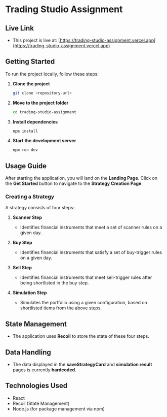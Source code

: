 # Trading Studio Assignment

## Live Link
- This project is live at: [https://trading-studio-assignment.vercel.app](https://trading-studio-assignment.vercel.app)

## Getting Started

To run the project locally, follow these steps:

1. **Clone the project**
   ```sh
   git clone <repository-url>
   ```
2. **Move to the project folder**
   ```sh
   cd trading-studio-assignment
   ```
3. **Install dependencies**
   ```sh
   npm install
   ```
4. **Start the development server**
   ```sh
   npm run dev
   ```

## Usage Guide

After starting the application, you will land on the **Landing Page**. Click on the **Get Started** button to navigate to the **Strategy Creation Page**.

### Creating a Strategy
A strategy consists of four steps:

1. **Scanner Step**  
   - Identifies financial instruments that meet a set of scanner rules on a given day.

2. **Buy Step**  
   - Identifies financial instruments that satisfy a set of buy-trigger rules on a given day.

3. **Sell Step**  
   - Identifies financial instruments that meet sell-trigger rules after being shortlisted in the buy step.

4. **Simulation Step**  
   - Simulates the portfolio using a given configuration, based on shortlisted items from the above steps.

## State Management
- The application uses **Recoil** to store the state of these four steps.

## Data Handling
- The data displayed in the **saveStrategyCard** and **simulation result** pages is currently **hardcoded**.

## Technologies Used
- React
- Recoil (State Management)
- Node.js (for package management via npm)

